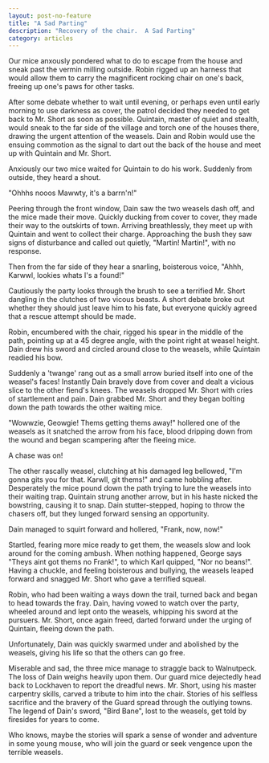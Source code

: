 ```yaml
---
layout: post-no-feature
title: "A Sad Parting"
description: "Recovery of the chair.  A Sad Parting"
category: articles
---
```


Our mice anxously pondered what to do to escape from the house and sneak past the vermin
milling outside.  Robin rigged up an harness that would allow them to carry the magnificent
rocking chair on one's back, freeing up one's paws for other tasks.

After some debate whether to wait until evening, or perhaps even until early morning to
use darkness as cover, the patrol decided they needed to get back to Mr. Short as soon
as possible.  Quintain, master of quiet and stealth, would sneak to the far side of the village and
torch one of the houses there, drawing the urgent attention of the weasels.  Dain and Robin
would use the ensuing commotion as the signal to dart out the back of the house and meet up
with Quintain and Mr. Short.

Anxiously our two mice waited for Quintain to do his work.  Suddenly from outside, they heard
a shout.

"Ohhhs nooos Mawwty, it's a barrn'n!"

Peering through the front window, Dain saw the two weasels dash off, and the mice made their
move.  Quickly ducking from cover to cover, they made their way to the outskirts of town.
Arriving breathlessly, they meet up with Quintain and went to collect their charge. Approaching
the bush they saw signs of disturbance and called out quietly, "Martin! Martin!", with no response.

Then from the far side of they hear a snarling, boisterous voice, "Ahhh, Karwwl, lookies whats I's a found!"

Cautiously the party looks through the brush to see a terrified Mr. Short dangling in the clutches of
two vicous beasts. A short debate broke out whether they should just leave him to his fate,
but everyone quickly agreed that a rescue attempt should be made.

Robin, encumbered with the chair, rigged his spear in the middle of the path, pointing up at
a 45 degree angle, with the point right at weasel height.  Dain drew his sword and circled around
close to the weasels, while Quintain readied his bow.

Suddenly a 'twange' rang out as a small arrow buried itself into one of the weasel's faces! Instantly
Dain bravely dove from cover and dealt a vicious slice to the other fiend's knees.  The
weasels dropped Mr. Short with cries of startlement and pain.  Dain grabbed
Mr. Short and they began bolting down the path towards the other waiting mice.

"Wowwzie, Geowgie!  Thems getting thems away!" hollered one of the weasels as it snatched the arrow
from his face, blood dripping down from the wound and began scampering after the fleeing mice.

A chase was on!

The other rascally weasel, clutching at his damaged leg bellowed, "I'm gonna gits you for that.  Karwll, git thems!"
and came hobbling after.  Desperately the mice pound down the path trying to lure the weasels
into their waiting trap.  Quintain strung another arrow, but in his haste nicked the bowstring, causing
it to snap.  Dain stutter-stepped, hoping to throw the chasers off, but they lunged forward sensing
an opportunity.

Dain managed to squirt forward and hollered, "Frank, now, now!"

Startled, fearing more mice ready to get them, the weasels slow and look around for the coming ambush.
When nothing happened, George says "Theys aint got thems no Frank!", to which Karl quipped, "Nor no beans!".
Having a chuckle, and feeling boisterous and bullying, the weasels leaped forward and snagged Mr. Short who gave
a terrified squeal.

Robin, who had been waiting a ways down the trail, turned back and began to head towards the fray.
Dain, having vowed to watch over the party, wheeled around and lept onto the weasels, whipping his
sword at the pursuers.  Mr. Short, once again freed, darted forward under the urging of Quintain, fleeing
down the path.

Unfortunately, Dain was quickly swarmed under and abolished by the weasels, giving his life so that the others
can go free.

Miserable and sad, the three mice manage to straggle back to Walnutpeck.  The loss of Dain weighs heavily upon
them.  Our guard mice dejectedly head back to Lockhaven to report the dreadful news.  Mr. Short, using his master
carpentry skills, carved a tribute to him into the chair.  Stories of his selfless sacrifice and the bravery
of the Guard spread through the outlying towns.  The legend of Dain's sword, "Bird Bane",
lost to the weasels, get told by firesides for years to come.

Who knows, maybe the stories will spark a sense of wonder and adventure in some young mouse, who will join the
guard or seek vengence upon the terrible weasels.
